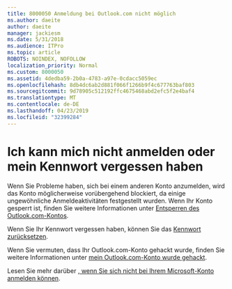 ```yaml
---
title: 8000050 Anmeldung bei Outlook.com nicht möglich
ms.author: daeite
author: daeite
manager: jackiesm
ms.date: 5/31/2018
ms.audience: ITPro
ms.topic: article
ROBOTS: NOINDEX, NOFOLLOW
localization_priority: Normal
ms.custom: 8000050
ms.assetid: 4dedba59-2b0a-4783-a97e-0cdacc5059ec
ms.openlocfilehash: 8db4dc6ab2d881f066f1266b9f4c677763baf803
ms.sourcegitcommit: 9d78905c512192ffc4675468abd2efc5f2e4baf4
ms.translationtype: MT
ms.contentlocale: de-DE
ms.lasthandoff: 04/23/2019
ms.locfileid: "32399284"
---
```

# <a name="i-cant-sign-in-or-forgot-my-password"></a>Ich kann mich nicht anmelden oder mein Kennwort vergessen haben

Wenn Sie Probleme haben, sich bei einem anderen Konto anzumelden, wird das Konto möglicherweise vorübergehend blockiert, da einige ungewöhnliche Anmeldeaktivitäten festgestellt wurden. Wenn Ihr Konto gesperrt ist, finden Sie weitere Informationen unter [Entsperren des Outlook.com-Kontos](https://go.microsoft.com/fwlink/p/?linkid=2001800&amp;clcid=0x409).
  
Wenn Sie Ihr Kennwort vergessen haben, können Sie das [Kennwort zurücksetzen](https://go.microsoft.com/fwlink/p/?linkid=841909).
  
Wenn Sie vermuten, dass Ihr Outlook.com-Konto gehackt wurde, finden Sie weitere Informationen unter [mein Outlook.com-Konto wurde gehackt](https://go.microsoft.com/fwlink/p/?linkid=874366).
  
Lesen Sie mehr darüber [, wenn Sie sich nicht bei Ihrem Microsoft-Konto anmelden können](https://go.microsoft.com/fwlink/p/?linkid=842227).
  

